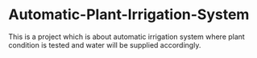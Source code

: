 # Automatic-Plant-Irrigation-System
This is a project which is about automatic irrigation system where plant condition is tested and water will be supplied accordingly. 
